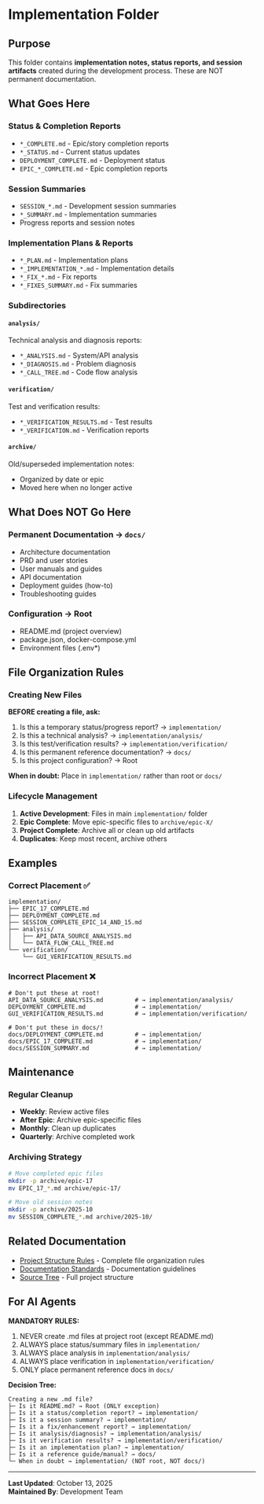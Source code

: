 # Implementation Folder

## Purpose

This folder contains **implementation notes, status reports, and session artifacts** created during the development process. These are NOT permanent documentation.

## What Goes Here

### Status & Completion Reports
- `*_COMPLETE.md` - Epic/story completion reports
- `*_STATUS.md` - Current status updates
- `DEPLOYMENT_COMPLETE.md` - Deployment status
- `EPIC_*_COMPLETE.md` - Epic completion reports

### Session Summaries
- `SESSION_*.md` - Development session summaries
- `*_SUMMARY.md` - Implementation summaries
- Progress reports and session notes

### Implementation Plans & Reports
- `*_PLAN.md` - Implementation plans
- `*_IMPLEMENTATION_*.md` - Implementation details
- `*_FIX_*.md` - Fix reports
- `*_FIXES_SUMMARY.md` - Fix summaries

### Subdirectories

#### `analysis/`
Technical analysis and diagnosis reports:
- `*_ANALYSIS.md` - System/API analysis
- `*_DIAGNOSIS.md` - Problem diagnosis
- `*_CALL_TREE.md` - Code flow analysis

#### `verification/`
Test and verification results:
- `*_VERIFICATION_RESULTS.md` - Test results
- `*_VERIFICATION.md` - Verification reports

#### `archive/`
Old/superseded implementation notes:
- Organized by date or epic
- Moved here when no longer active

## What Does NOT Go Here

### Permanent Documentation → `docs/`
- Architecture documentation
- PRD and user stories
- User manuals and guides
- API documentation
- Deployment guides (how-to)
- Troubleshooting guides

### Configuration → Root
- README.md (project overview)
- package.json, docker-compose.yml
- Environment files (.env*)

## File Organization Rules

### Creating New Files

**BEFORE creating a file, ask:**
1. Is this a temporary status/progress report? → `implementation/`
2. Is this a technical analysis? → `implementation/analysis/`
3. Is this test/verification results? → `implementation/verification/`
4. Is this permanent reference documentation? → `docs/`
5. Is this project configuration? → Root

**When in doubt:** Place in `implementation/` rather than root or `docs/`

### Lifecycle Management

1. **Active Development**: Files in main `implementation/` folder
2. **Epic Complete**: Move epic-specific files to `archive/epic-X/`
3. **Project Complete**: Archive all or clean up old artifacts
4. **Duplicates**: Keep most recent, archive others

## Examples

### Correct Placement ✅
```
implementation/
├── EPIC_17_COMPLETE.md
├── DEPLOYMENT_COMPLETE.md
├── SESSION_COMPLETE_EPIC_14_AND_15.md
├── analysis/
│   ├── API_DATA_SOURCE_ANALYSIS.md
│   └── DATA_FLOW_CALL_TREE.md
└── verification/
    └── GUI_VERIFICATION_RESULTS.md
```

### Incorrect Placement ❌
```
# Don't put these at root!
API_DATA_SOURCE_ANALYSIS.md         # → implementation/analysis/
DEPLOYMENT_COMPLETE.md              # → implementation/
GUI_VERIFICATION_RESULTS.md         # → implementation/verification/

# Don't put these in docs/!
docs/DEPLOYMENT_COMPLETE.md         # → implementation/
docs/EPIC_17_COMPLETE.md            # → implementation/
docs/SESSION_SUMMARY.md             # → implementation/
```

## Maintenance

### Regular Cleanup
- **Weekly**: Review active files
- **After Epic**: Archive epic-specific files
- **Monthly**: Clean up duplicates
- **Quarterly**: Archive completed work

### Archiving Strategy
```bash
# Move completed epic files
mkdir -p archive/epic-17
mv EPIC_17_*.md archive/epic-17/

# Move old session notes
mkdir -p archive/2025-10
mv SESSION_COMPLETE_*.md archive/2025-10/
```

## Related Documentation

- [Project Structure Rules](../.cursor/rules/project-structure.mdc) - Complete file organization rules
- [Documentation Standards](../.cursor/rules/documentation-standards.mdc) - Documentation guidelines
- [Source Tree](../docs/architecture/source-tree.md) - Full project structure

## For AI Agents

**MANDATORY RULES:**
1. NEVER create .md files at project root (except README.md)
2. ALWAYS place status/summary files in `implementation/`
3. ALWAYS place analysis in `implementation/analysis/`
4. ALWAYS place verification in `implementation/verification/`
5. ONLY place permanent reference docs in `docs/`

**Decision Tree:**
```
Creating a new .md file?
├─ Is it README.md? → Root (ONLY exception)
├─ Is it a status/completion report? → implementation/
├─ Is it a session summary? → implementation/
├─ Is it a fix/enhancement report? → implementation/
├─ Is it analysis/diagnosis? → implementation/analysis/
├─ Is it verification results? → implementation/verification/
├─ Is it an implementation plan? → implementation/
├─ Is it a reference guide/manual? → docs/
└─ When in doubt → implementation/ (NOT root, NOT docs/)
```

---

**Last Updated**: October 13, 2025  
**Maintained By**: Development Team

